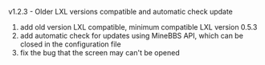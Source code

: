 v1.2.3 - Older LXL versions compatible and automatic check update

1. add old version LXL compatible, minimum compatible LXL version 0.5.3
2. add automatic check for updates using MineBBS API, which can be closed in the configuration file
3. fix the bug that the screen may can't be opened
